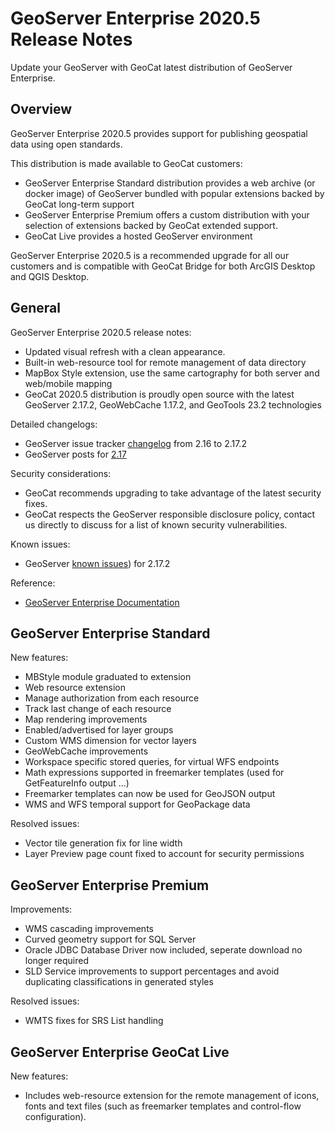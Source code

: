 GeoServer Enterprise 2020.5 Release Notes
=========================================

Update your GeoServer with GeoCat latest distribution of GeoServer Enterprise.

Overview
--------

GeoServer Enterprise 2020.5 provides support for publishing geospatial data using open standards.

This distribution is made available to GeoCat customers:

* GeoServer Enterprise Standard distribution provides a web archive (or docker image) of GeoServer bundled with popular extensions backed by GeoCat long-term support
* GeoServer Enterprise Premium offers a custom distribution with your selection of extensions backed by GeoCat extended support.
* GeoCat Live provides a hosted GeoServer environment

GeoServer Enterprise 2020.5 is a recommended upgrade for all our customers and is compatible with GeoCat Bridge for both ArcGIS Desktop and QGIS Desktop.

General
-------

GeoServer Enterprise 2020.5 release notes:

* Updated visual refresh with a clean appearance.
* Built-in web-resource tool for remote management of data directory
* MapBox Style extension, use the same cartography for both server and web/mobile mapping
* GeoCat 2020.5 distribution is proudly open source with the latest GeoServer 2.17.2, GeoWebCache 1.17.2, and GeoTools 23.2 technologies

Detailed changelogs:

* GeoServer issue tracker [changelog](https://osgeo-org.atlassian.net/issues/?jql=project%20%3D%20GEOS%20AND%20fixVersion%20in%20(2.17-RC%2C%202.17.0%2C%202.17.1%2C%202.17.2)) from 2.16 to 2.17.2
* GeoServer posts for [2.17](http://geoserver.org/2020/04/21/geoserver-2-17-0-released.html)

Security considerations:

* GeoCat recommends upgrading to take advantage of the latest security fixes.
* GeoCat respects the GeoServer responsible disclosure policy, contact us directly to discuss for a list of known security vulnerabilities. 

Known issues:

* GeoServer [known issues](https://osgeo-org.atlassian.net/issues/?jql=project%20%3D%20GEOS%20AND%20NOT(%20%20affectedVersion%20is%20EMPTY)%20AND%20affectedVersion%20%3C%3D%202.17-RC%20%20AND%20fixVersion%20%3C%3D%202.17-RC%20AND%20affectedVersion%20%3E%3D%202.17.2)) for 2.17.2

Reference:

* [GeoServer Enterprise Documentation](https://www.geocat.net/docs/geoserver-enterprise/2020.5/)

GeoServer Enterprise Standard
-----------------------------

New features:

* MBStyle module graduated to extension
* Web resource extension
* Manage authorization from each resource
* Track last change of each resource
* Map rendering improvements
* Enabled/advertised for layer groups
* Custom WMS dimension for vector layers
* GeoWebCache improvements
* Workspace specific stored queries, for virtual WFS endpoints
* Math expressions supported in freemarker templates (used for GetFeatureInfo output ...)
* Freemarker templates can now be used for GeoJSON output
* WMS and WFS temporal support for GeoPackage data

Resolved issues:

* Vector tile generation fix for line width
* Layer Preview page count fixed to account for security permissions

GeoServer Enterprise Premium
----------------------------

Improvements:

* WMS cascading improvements
* Curved geometry support for SQL Server
* Oracle JDBC Database Driver now included, seperate download no longer required
* SLD Service improvements to support percentages and avoid duplicating classifications in generated styles

Resolved issues:

* WMTS fixes for SRS List handling

GeoServer Enterprise GeoCat Live
--------------------------------

New features:

* Includes web-resource extension for the remote management of icons, fonts and text files (such as freemarker templates and control-flow configuration).